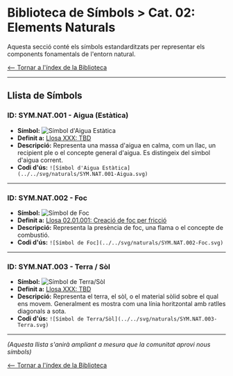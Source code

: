 # Biblioteca de Símbols > Cat. 02: Elements Naturals

Aquesta secció conté els símbols estandarditzats per representar els components fonamentals de l'entorn natural.

[<-- Tornar a l'índex de la Biblioteca](../README.md)

---
## Llista de Símbols

### **ID: SYM.NAT.001** - Aigua (Estàtica)
*   **Símbol:** ![Símbol d'Aigua Estàtica](../svg/naturals/SYM.NAT.001-Aigua.svg)
*   **Definit a:** [Llosa XXX: TBD]()
*   **Descripció:** Representa una massa d'aigua en calma, com un llac, un recipient ple o el concepte general d'aigua. Es distingeix del símbol d'aigua corrent.
*   **Codi d'ús:** `![Símbol d'Aigua Estàtica](../../svg/naturals/SYM.NAT.001-Aigua.svg)`

---
### **ID: SYM.NAT.002** - Foc
*   **Símbol:** ![Símbol de Foc](../svg/naturals/SYM.NAT.002-Foc.svg)
*   **Definit a:** [Llosa 02.01.001: Creació de foc per fricció](../../../seccio-02-supervivencia/02.01.001-Foc-per-friccio.md)
*   **Descripció:** Representa la presència de foc, una flama o el concepte de combustió.
*   **Codi d'ús:** `![Símbol de Foc](../../svg/naturals/SYM.NAT.002-Foc.svg)`

---
### **ID: SYM.NAT.003** - Terra / Sòl
*   **Símbol:** ![Símbol de Terra/Sòl](../svg/naturals/SYM.NAT.003-Terra.svg)
*   **Definit a:** [Llosa XXX: TBD]()
*   **Descripció:** Representa el terra, el sòl, o el material sòlid sobre el qual ens movem. Generalment es mostra com una línia horitzontal amb ratlles diagonals a sota.
*   **Codi d'ús:** `![Símbol de Terra/Sòl](../../svg/naturals/SYM.NAT.003-Terra.svg)`

---
*(Aquesta llista s'anirà ampliant a mesura que la comunitat aprovi nous símbols)*

[<-- Tornar a l'índex de la Biblioteca](../README.md)
